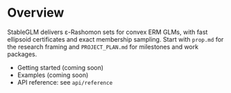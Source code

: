 # Overview

StableGLM delivers ε-Rashomon sets for convex ERM GLMs, with fast ellipsoid certificates and exact membership sampling. Start with `prop.md` for the research framing and `PROJECT_PLAN.md` for milestones and work packages.

- Getting started (coming soon)
- Examples (coming soon)
- API reference: see `api/reference`
